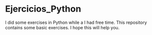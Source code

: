 # Ejercicios_Python
I did some exercises in Python while a I had free time. This repository contains some basic exercises. I hope this will help you. 
